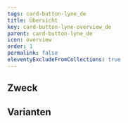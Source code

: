 ```yaml
---
tags: card-button-lyne_de
title: Übersicht
key: card-button-lyne-overview_de
parent: card-button-lyne_de
icon: overview
order: 1
permalink: false
eleventyExcludeFromCollections: true
---
```


## Zweck

## Varianten

